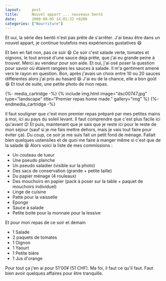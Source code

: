 ```yaml
---
layout:     post
title:      Nouvel appart ... nouveaux bentô
date:       2008-08-05 14:01:32 +0200
categories: ["Nourriture"]
---
```


Et oui, la série des bentô n'est pas prête de s'arrêter. J'ai beau être dans un nouvel appart, je continue
toutefois mes expériences gustatives :laughing:

<!--more-->

Et ben en fait non, pas ce soir :laughing: Ce soir c'est salade verte, tomates et oignons, le tout arrosé d'une sauce 
deja prête, que j'ai eu grande peine à trouver. Merci au vendeur pour son aide. Et oui, j'ai osé poser la question pour
savoir où étaient rangées les sauces à salade. Il m'a gentiment amené vers le rayon en question. Bon, après j'avais
un choix entre 10 ou 20 sauces différentes alors j'ai pris au hasard :laughing: J'ai eu de la chance, elle a bon goût 
:laughing: Et tout de suite, une petite photo de mon repas.

{%- media_cartridge -%}
{% include img.html
    image="dsc00747.jpg"
    type="landscape"
    title="Premier repas home made."
    gallery="img"
%}
{%- endmedia_cartridge -%}

Il faut souligner que c'est mon premier repas préparé par mes petites mains à moi, ici au pays du soleil levant. Il
faut comprendre que c'est plus facile ici qu'avant :wink: Et puis, maintenant que je sais que je reste ici pour le
reste de mon séjour (sauf si je me fais mettre dehors, mais je vais tout faire pour éviter ça). Du coup, ce soir je
me suis fait un petit fond de ménage. Fallait bien quelques ustensiles et de quoi me faire à manger même si c'est
que de la salade :laughing: Alors voici la liste de mes commissions :

- Un couteau de tueur
- Une pseudo planche
- Un pseudo saladier (visible sur la photo)
- Des sacs de conservation (grande + petite taille)
- Du papier ménage (4 rouleaux)
- Des mouchoirs en papier (pack à poser sur la table + paquet de mouchoirs individuel)
- Linge de cuisine
- Patte pour la vaisselle
- Eponge
- Sauce à salade
- Petite boite pour la monnaie pour la lessive

Et pour mon repas de ce soir et demain

- 1 Salade
- 2 paquets de tomates
- 1 Oignon
- 1 Yaourt
- 1 Petite bière
- 1 Jus d'orange 

Pour tout ça j'en ai pour 51'00¥ (51 CHF). Ma foi, il faut ce qu'il faut. Faut bien avoir quelques affaires pour
être tranquille.